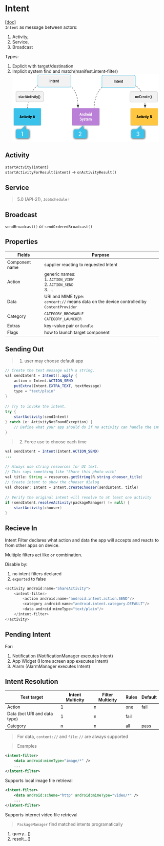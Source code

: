 # Intent
[[doc][doc]]  
`Intent` as message between actors:
1. Activity, 
1. Service, 
1. Broadcast

Types:
1. Explicit with target/destination
1. Implicit system find and match(manifest.intent-filter)
![implicit intents](../res/intent/intent-filters_2x.png)

## Activity

`startActvity(intent)`  
`startActivityForResult(intent)` -> `onActivityResult()`

## Service

> 5.0 (API-21), `JobScheduler`

## Broadcast

`sendBroadcast()` or `sendOrderedBroadcast()`


## Properties
Fields | Purpose
---|---
Component name | supplier reacting to requested Intent
Action | generic names: <br> 1. `ACTION_VIEW` <br> 2. `ACTION_SEND` <br> 3. ... 
Data | URI and MIME type: <br> *`content://`* means data on the device controlled by `ContentProvider`
Category | `CATEGORY_BROWSABLE` <br> `CATEGORY_LAUNCHER`
Extras | key-value pair or `Bundle`
Flags | how to launch target component


## Sending Out
> 1. user may choose default app
```java
// Create the text message with a string.
val sendIntent = Intent().apply {
    action = Intent.ACTION_SEND
    putExtra(Intent.EXTRA_TEXT, textMessage)
    type = "text/plain"
}

// Try to invoke the intent.
try {
    startActivity(sendIntent)
} catch (e: ActivityNotFoundException) {
    // Define what your app should do if no activity can handle the intent.
}
```

> 2. Force use to choose each time
```java
val sendIntent = Intent(Intent.ACTION_SEND)
...

// Always use string resources for UI text.
// This says something like "Share this photo with"
val title: String = resources.getString(R.string.chooser_title)
// Create intent to show the chooser dialog
val chooser: Intent = Intent.createChooser(sendIntent, title)

// Verify the original intent will resolve to at least one activity
if (sendIntent.resolveActivity(packageManager) != null) {
    startActivity(chooser)
}
```

## Recieve In
Intent Filter declares what action and data the app will accepts and reacts to from other apps on device.

Multiple filters act like `or` combination.

Disable by:
1. no intent filters declared
1. `exported` to false 

```java
<activity android:name="ShareActivity">
    <intent-filter>
        <action android:name="android.intent.action.SEND"/>
        <category android:name="android.intent.category.DEFAULT"/>
        <data android:mimeType="text/plain"/>
    </intent-filter>
</activity>
```

## Pending Intent
For:
1. Notification (NotificationManager executes Intent)
1. App Widget (Home screen app executes Intent)
1. Alarm (AlarmManager executes Intent)

## Intent Resolution
Test target | Intent Multicity | Filter Multicity | Rules | Default
---|---|---|---|---
Action | 1 | n | one | fail 
Data (bot URI and data type) | 1 | n | fail 
Category | n | n | all | pass

>For data, `content://` and `file://` are always supported


>Examples
```xml
<intent-filter>
    <data android:mimeType="image/*" />
    ...
</intent-filter>
```
Supports local image file retrieval

```xml
<intent-filter>
    <data android:scheme="http" android:mimeType="video/*" />
    ...
</intent-filter>
```

Supports internet video file retrieval
<br>

>`PackageManager` find matched intents programatically
1. query...()
1. resolt...()

[doc]: https://developer.android.com/guide/components/intents-filters